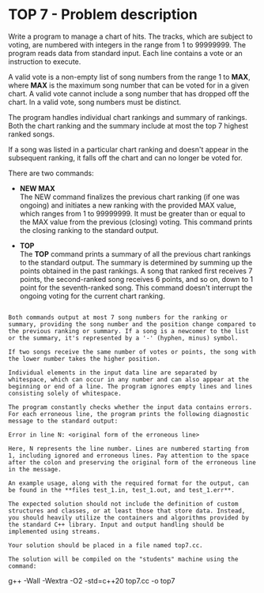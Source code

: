 # TOP 7 - Problem description 

Write a program to manage a chart of hits. The tracks, which are subject to voting, are numbered with integers in the range from $1$ to $99999999$. The program reads data from standard input. Each line contains a vote or an instruction to execute.

A valid vote is a non-empty list of song numbers from the range $1$ to **MAX**, where **MAX** is the maximum song number that can be voted for in a given chart. A valid vote cannot include a song number that has dropped off the chart. In a valid vote, song numbers must be distinct.

The program handles individual chart rankings and summary of rankings. Both the chart ranking and the summary include at most the top $7$ highest ranked songs.

If a song was listed in a particular chart ranking and doesn't appear in the subsequent ranking, it falls off the chart and can no longer be voted for.

There are two commands:

- **NEW MAX** <br>
The NEW command finalizes the previous chart ranking (if one was ongoing) and initiates a new ranking with the provided MAX value, which ranges from 1 to 99999999. It must be greater than or equal to the MAX value from the previous (closing) voting. This command prints the closing ranking to the standard output.


- **TOP** <br>
The **TOP** command prints a summary of all the previous chart rankings to the standard output. The summary is determined by summing up the points obtained in the past rankings. A song that ranked first receives 7 points, the second-ranked song receives 6 points, and so on, down to 1 point for the seventh-ranked song. This command doesn't interrupt the ongoing voting for the current chart ranking.
```

Both commands output at most 7 song numbers for the ranking or summary, providing the song number and the position change compared to the previous ranking or summary. If a song is a newcomer to the list or the summary, it's represented by a '-' (hyphen, minus) symbol.

If two songs receive the same number of votes or points, the song with the lower number takes the higher position.

Individual elements in the input data line are separated by whitespace, which can occur in any number and can also appear at the beginning or end of a line. The program ignores empty lines and lines consisting solely of whitespace.

The program constantly checks whether the input data contains errors. For each erroneous line, the program prints the following diagnostic message to the standard output:

Error in line N: <original form of the erroneous line>

Here, N represents the line number. Lines are numbered starting from 1, including ignored and erroneous lines. Pay attention to the space after the colon and preserving the original form of the erroneous line in the message.

An example usage, along with the required format for the output, can be found in the **files test_1.in, test_1.out, and test_1.err**.

The expected solution should not include the definition of custom structures and classes, or at least those that store data. Instead, you should heavily utilize the containers and algorithms provided by the standard C++ library. Input and output handling should be implemented using streams.

Your solution should be placed in a file named top7.cc.

The solution will be compiled on the "students" machine using the command:

```
g++ -Wall -Wextra -O2 -std=c++20 top7.cc -o top7
```
